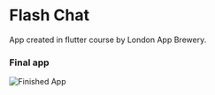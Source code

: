 # Flash Chat
App created in flutter course by London App Brewery.

### Final app
![Finished App](https://github.com/londonappbrewery/Images/blob/master/flash_chat_flutter_demo.gif)